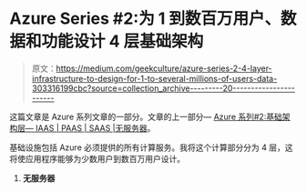 # Azure Series #2:为 1 到数百万用户、数据和功能设计 4 层基础架构

> 原文：<https://medium.com/geekculture/azure-series-2-4-layer-infrastructure-to-design-for-1-to-several-millions-of-users-data-303316199cbc?source=collection_archive---------20----------------------->

这篇文章是 Azure 系列文章的一部分。文章的上一部分— [Azure 系列#2:基础架构层— IAAS | PAAS | SAAS |无服务器](https://luxananda.medium.com/azure-series-2-infrastructure-layer-iaas-paas-saas-serverless-745ecd305d1f?source=your_stories_page-------------------------------------)。

基础设施包括 Azure 必须提供的所有计算服务。我将这个计算部分分为 4 层，这将使应用程序能够为少数用户到数百万用户设计。

1.  **无服务器**